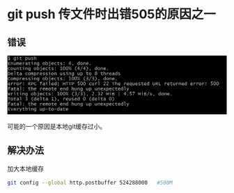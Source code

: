 # git push 传文件时出错505的原因之一

## 错误

![500.png](500.png)

可能的一个原因是本地git缓存过小。

## 解决办法

加大本地缓存

```bash
git config --global http.postbuffer 524288000   #500M
```

